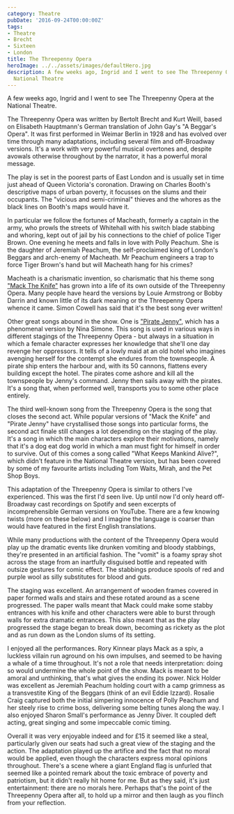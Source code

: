 ```yaml
---
category: Theatre
pubDate: '2016-09-24T00:00:00Z'
tags:
- Theatre
- Brecht
- Sixteen
- London
title: The Threepenny Opera
heroImage: ../../assets/images/defaultHero.jpg
description: A few weeks ago, Ingrid and I went to see The Threepenny Opera at the
  National Theatre
---
```

A few weeks ago, Ingrid and I went to see The Threepenny Opera at the National Theatre.

The Threepenny Opera was written by Bertolt Brecht and Kurt Weill, based on Elisabeth Hauptmann's German translation of John Gay's "A Beggar's Opera". It was first performed in Weimar Berlin in 1928 and has evolved over time through many adaptations, including several film and off-Broadway versions. It's a work with very powerful musical overtones and, despite avowals otherwise throughout by the narrator, it has a powerful moral message.

The play is set in the poorest parts of East London and is usually set in time just ahead of Queen Victoria's coronation. Drawing on Charles Booth's descriptive maps of urban poverty, it focusses on the slums and their occupants. The "vicious and semi-criminal" thieves and the whores as the black lines on Booth's maps would have it.

In particular we follow the fortunes of Macheath, formerly a captain in the army, who prowls the streets of Whitehall with his switch blade stabbing and whoring, kept out of jail by his connections to the chief of police Tiger Brown. One evening he meets and falls in love with Polly Peachum. She is the daughter of Jeremiah Peachum, the self-proclaimed king of London's Beggars and arch-enemy of Macheath. Mr Peachum engineers a trap to force Tiger Brown's hand but will Macheath hang for his crimes?

Macheath is a charismatic invention, so charismatic that his theme song ["Mack The Knife"](https://en.wikipedia.org/wiki/Mack_the_Knife) has grown into a life of its own outside of the Threepenny Opera. Many people have heard the versions by Louie Armstrong or Bobby Darrin and known little of its dark meaning or the Threepenny Opera whence it came. Simon Cowell has said that it's the best song ever written!

Other great songs abound in the show. One is ["Pirate Jenny"](https://en.wikipedia.org/wiki/Pirate_Jenny), which has a phenomenal version by Nina Simone. This song is used in various ways in different stagings of the Threepenny Opera - but always in a situation in which a female character expresses her knowledge that she'll one day revenge her oppressors. It tells of a lowly maid at an old hotel who imagines avenging herself for the contempt she endures from the townspeople. A pirate ship enters the harbour and, with its 50 cannons, flattens every building except the hotel. The pirates come ashore and kill all the townspeople by Jenny's command. Jenny then sails away with the pirates. It's a song that, when performed well, transports you to some other place entirely.

The third well-known song from the Threepenny Opera is the song that closes the second act. While popular versions of "Mack the Knife" and "Pirate Jenny" have crystallised those songs into particular forms, the second act finale still changes a lot depending on the staging of the play. It's a song in which the main characters explore their motivations, namely that it's a dog eat dog world in which a man must fight for himself in order to survive. Out of this comes a song called "What Keeps Mankind Alive?", which didn't feature in the National Theatre version, but has been covered by some of my favourite artists including Tom Waits, Mirah, and the Pet Shop Boys.

This adaptation of the Threepenny Opera is similar to others I've experienced. This was the first I'd seen live. Up until now I'd only heard off-Broadway cast recordings on Spotify and seen excerpts of incomprehensible German versions on YouTube. There are a few knowing twists (more on these below) and I imagine the language is coarser than would have featured in the first English translations.

While many productions with the content of the Threepenny Opera would play up the dramatic events like drunken vomiting and bloody stabbings, they're presented in an artificial fashion. The "vomit" is a foamy spray shot across the stage from an inartfully disguised bottle and repeated with outsize gestures for comic effect. The stabbings produce spools of red and purple wool as silly substitutes for blood and guts.

The staging was excellent. An arrangement of wooden frames covered in paper formed walls and stairs and these rotated around as a scene progressed. The paper walls meant that Mack could make some stabby entrances with his knife and other characters were able to burst through walls for extra dramatic entrances. This also meant that as the play progressed the stage began to break down, becoming as rickety as the plot and as run down as the London slums of its setting.

I enjoyed all the performances. Rory Kinnear plays Mack as a spiv, a luckless villain run aground on his own impulses, and seemed to be having a whale of a time throughout. It's not a role that needs interpretation: doing so would undermine the whole point of the show. Mack is meant to be amoral and unthinking, that's what gives the ending its power. Nick Holder was excellent as Jeremiah Peachum holding court with a camp grimness as a transvestite King of the Beggars (think of an evil Eddie Izzard). Rosalie Craig captured both the initial simpering innocence of Polly Peachum and her steely rise to crime boss, delivering some belting tunes along the way. I also enjoyed Sharon Small's performance as Jenny Diver. It coupled deft acting, great singing and some impeccable comic timing.

Overall it was very enjoyable indeed and for £15 it seemed like a steal, particularly given our seats had such a great view of the staging and the action. The adaptation played up the artifice and the fact that no moral would be applied, even though the characters express moral opinions throughout. There's a scene where a giant England flag is unfurled that seemed like a pointed remark about the toxic embrace of poverty and patriotism, but it didn't really hit home for me. But as they said, it's just entertainment: there are no morals here. Perhaps that's the point of the Threepenny Opera after all, to hold up a mirror and then laugh as you flinch from your reflection.